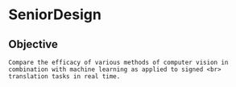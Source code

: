 # SeniorDesign

## Objective 
	Compare the efficacy of various methods of computer vision in combination with machine learning as applied to signed <br> 
	translation tasks in real time. 
